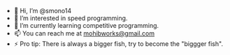 - 👋 Hi, I’m @smono14
- 👀 I’m interested in speed programming.
- 🌱 I’m currently learning competitive programming.
- 📫 You can reach me at mohibworks@gmail.com
- ⚡ Pro tip: There is always a bigger fish, try to become the "biggger fish".

<!---
smono14/smono14 is a ✨ special ✨ repository because its `README.md` (this file) appears on your GitHub profile.
You can click the Preview link to take a look at your changes.
--->
